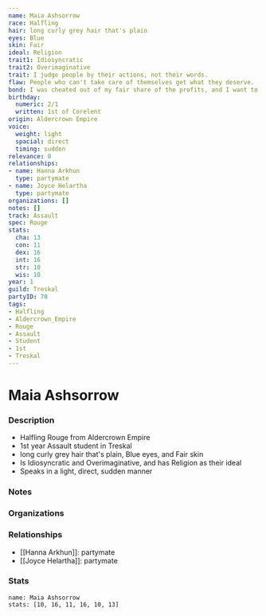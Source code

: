 ```yaml
---
name: Maia Ashsorrow
race: Halfling
hair: long curly grey hair that's plain
eyes: Blue
skin: Fair
ideal: Religion
trait1: Idiosyncratic
trait2: Overimaginative
trait: I judge people by their actions, not their words.
flaw: People who can't take care of themselves get what they deserve.
bond: I was cheated out of my fair share of the profits, and I want to get my due.
birthday:
  numeric: 2/1
  written: 1st of Corelent
origin: Aldercrown Empire
voice:
  weight: light
  spacial: direct
  timing: sudden
relevance: 0
relationships:
- name: Hanna Arkhun
  type: partymate
- name: Joyce Helartha
  type: partymate
organizations: []
notes: []
track: Assault
spec: Rouge
stats:
  cha: 13
  con: 11
  dex: 16
  int: 16
  str: 10
  wis: 10
year: 1
guild: Treskal
partyID: 78
tags:
- Halfling
- Aldercrown_Empire
- Rouge
- Assault
- Student
- 1st
- Treskal
---
```

# Maia Ashsorrow
### Description
- Halfling Rouge from Aldercrown Empire
- 1st year Assault student in Treskal
- long curly grey hair that's plain, Blue eyes, and Fair skin
- Is Idiosyncratic and Overimaginative, and has Religion as their ideal
- Speaks in a light, direct, sudden manner

### Notes

### Organizations

### Relationships
- [[Hanna Arkhun]]: partymate
- [[Joyce Helartha]]: partymate

### Stats
```statblock
name: Maia Ashsorrow
stats: [10, 16, 11, 16, 10, 13]
```